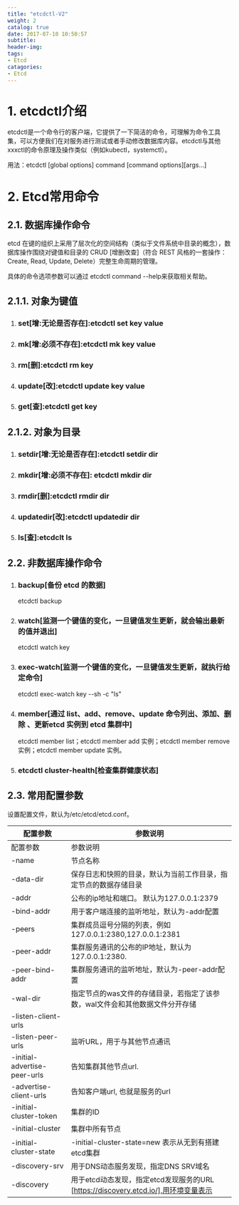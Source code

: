 ```yaml
---
title: "etcdctl-V2"
weight: 2
catalog: true
date: 2017-07-10 10:50:57
subtitle:
header-img: 
tags:
- Etcd
catagories:
- Etcd
---
```


# 1. etcdctl介绍

etcdctl是一个命令行的客户端，它提供了一下简洁的命令，可理解为命令工具集，可以方便我们在对服务进行测试或者手动修改数据库内容。etcdctl与其他xxxctl的命令原理及操作类似（例如kubectl，systemctl）。

用法：etcdctl [global options] command [command options][args...]

# 2. Etcd常用命令

## 2.1. 数据库操作命令

etcd 在键的组织上采用了层次化的空间结构（类似于文件系统中目录的概念），数据库操作围绕对键值和目录的 CRUD [增删改查]（符合 REST 风格的一套操作：Create, Read, Update, Delete）完整生命周期的管理。

具体的命令选项参数可以通过 etcdctl command --help来获取相关帮助。

## 2.1.1. 对象为键值

1. ### set[增:无论是否存在]:etcdctl set key value

2. ### mk[增:必须不存在]:etcdctl mk key value

3. ### rm[删]:etcdctl rm key

4. ### update[改]:etcdctl update key value

5. ### get[查]:etcdctl get key

## 2.1.2. 对象为目录

1. ### setdir[增:无论是否存在]:etcdctl setdir dir

2. ### mkdir[增:必须不存在]: etcdctl mkdir dir

3. ### rmdir[删]:etcdctl rmdir dir

4. ### updatedir[改]:etcdctl updatedir dir

5. ### ls[查]:etcdclt ls

## 2.2. 非数据库操作命令

1. ### backup[备份 etcd 的数据]

   etcdctl backup

2. ### watch[监测一个键值的变化，一旦键值发生更新，就会输出最新的值并退出]

   etcdctl watch key

3. ### exec-watch[监测一个键值的变化，一旦键值发生更新，就执行给定命令]

   etcdctl exec-watch key --sh -c "ls"

4. ### member[通过 list、add、remove、update 命令列出、添加、删除 、更新etcd 实例到 etcd 集群中]

   etcdctl member list；etcdctl member add 实例；etcdctl member remove 实例；etcdctl member update 实例。

5. ### etcdctl cluster-health[检查集群健康状态]

## 2.3. 常用配置参数

设置配置文件，默认为/etc/etcd/etcd.conf。

| 配置参数                         | 参数说明                                     |
| ---------------------------- | ---------------------------------------- |
| 配置参数                         | 参数说明                                     |
| -name                        | 节点名称                                     |
| -data-dir                    | 保存日志和快照的目录，默认为当前工作目录，指定节点的数据存储目录         |
| -addr                        | 公布的ip地址和端口。 默认为127.0.0.1:2379            |
| -bind-addr                   | 用于客户端连接的监听地址，默认为-addr配置                  |
| -peers                       | 集群成员逗号分隔的列表，例如 127.0.0.1:2380,127.0.0.1:2381 |
| -peer-addr                   | 集群服务通讯的公布的IP地址，默认为 127.0.0.1:2380.       |
| -peer-bind-addr              | 集群服务通讯的监听地址，默认为-peer-addr配置              |
| -wal-dir                     | 指定节点的was文件的存储目录，若指定了该参数，wal文件会和其他数据文件分开存储 |
| -listen-client-urls          |                                          |
| -listen-peer-urls            | 监听URL，用于与其他节点通讯                          |
| -initial-advertise-peer-urls | 告知集群其他节点url.                             |
| -advertise-client-urls       | 告知客户端url, 也就是服务的url                      |
| -initial-cluster-token       | 集群的ID                                    |
| -initial-cluster             | 集群中所有节点                                  |
| -initial-cluster-state       | -initial-cluster-state=new 表示从无到有搭建etcd集群 |
| -discovery-srv               | 用于DNS动态服务发现，指定DNS SRV域名                  |
| -discovery                   | 用于etcd动态发现，指定etcd发现服务的URL [https://discovery.etcd.io/],用环境变量表示 |

 